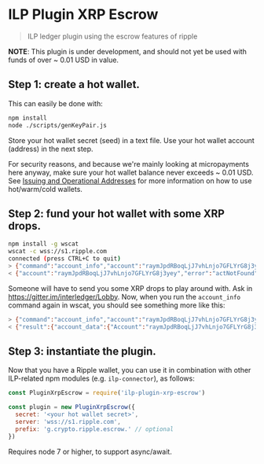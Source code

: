 # ILP Plugin XRP Escrow
> ILP ledger plugin using the escrow features of ripple

**NOTE**: This plugin is under development, and should not yet be used
with funds of over ~ 0.01 USD in value.

## Step 1: create a hot wallet.

This can easily be done with:
```sh
npm install
node ./scripts/genKeyPair.js
```

Store your hot wallet secret (seed) in a text file.
Use your hot wallet account (address) in the next step.

For security reasons, and because we're mainly looking at micropayments here anyway,
make sure your hot wallet balance never exceeds ~ 0.01 USD.
See [Issuing and Operational Addresses](https://ripple.com/build/issuing-operational-addresses/)
for more information on how to use hot/warm/cold wallets.

## Step 2: fund your hot wallet with some XRP drops.

```sh
npm install -g wscat
wscat -c wss://s1.ripple.com
connected (press CTRL+C to quit)
> {"command":"account_info","account":"raymJpdRBoqLjJ7vhLnjo7GFLYrG8j3yey"}
< {"account":"raymJpdRBoqLjJ7vhLnjo7GFLYrG8j3yey","error":"actNotFound","error_code":18,"error_message":"Account not found.","ledger_current_index":29171107,"request":{"account":"raymJpdRBoqLjJ7vhLnjo7GFLYrG8j3yey","command":"account_info"},"status":"error","type":"response","validated":false}
```

Someone will have to send you some XRP drops to play around with.
Ask in https://gitter.im/interledger/Lobby.
Now, when you run the `account_info` command again in wscat, you should see something more like this:

```sh
> {"command":"account_info","account":"raymJpdRBoqLjJ7vhLnjo7GFLYrG8j3yey"}
< {"result":{"account_data":{"Account":"raymJpdRBoqLjJ7vhLnjo7GFLYrG8j3yey","Balance":"50000000","Flags":0,"LedgerEntryType":"AccountRoot","OwnerCount":0,"PreviousTxnID":"0000000000000000000000000000000000000000000000000000000000000000","PreviousTxnLgrSeq":0,"Sequence":1,"index":"9B8BF54B62E8A0C9D1BB46CB11A8417479EEA90FFAF9D128E9C66E709A430A60"},"ledger_current_index":29171125,"validated":false},"status":"success","type":"response"}
```

## Step 3: instantiate the plugin.

Now that you have a Ripple wallet, you can use it in combination with other
ILP-related npm modules (e.g. `ilp-connector`), as follows:

```js
const PluginXrpEscrow = require('ilp-plugin-xrp-escrow')

const plugin = new PluginXrpEscrow({
  secret: '<your hot wallet secret>',
  server: 'wss://s1.ripple.com',
  prefix: 'g.crypto.ripple.escrow.' // optional
})
```

Requires node 7 or higher, to support async/await.
